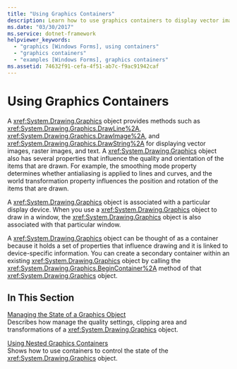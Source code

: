 ```yaml
---
title: "Using Graphics Containers"
description: Learn how to use graphics containers to display vector images, raster images, and text in Windows Forms applications using a selection of topics and tutorials.
ms.date: "03/30/2017"
ms.service: dotnet-framework
helpviewer_keywords: 
  - "graphics [Windows Forms], using containers"
  - "graphics containers"
  - "examples [Windows Forms], graphics containers"
ms.assetid: 74632f91-cefa-4f51-ab7c-f9ac91942caf
---
```

# Using Graphics Containers

A <xref:System.Drawing.Graphics> object provides methods such as <xref:System.Drawing.Graphics.DrawLine%2A>, <xref:System.Drawing.Graphics.DrawImage%2A>, and <xref:System.Drawing.Graphics.DrawString%2A> for displaying vector images, raster images, and text. A <xref:System.Drawing.Graphics> object also has several properties that influence the quality and orientation of the items that are drawn. For example, the smoothing mode property determines whether antialiasing is applied to lines and curves, and the world transformation property influences the position and rotation of the items that are drawn.

A <xref:System.Drawing.Graphics> object is associated with a particular display device. When you use a <xref:System.Drawing.Graphics> object to draw in a window, the <xref:System.Drawing.Graphics> object is also associated with that particular window.

A <xref:System.Drawing.Graphics> object can be thought of as a container because it holds a set of properties that influence drawing and it is linked to device-specific information. You can create a secondary container within an existing <xref:System.Drawing.Graphics> object by calling the <xref:System.Drawing.Graphics.BeginContainer%2A> method of that <xref:System.Drawing.Graphics> object.

## In This Section

[Managing the State of a Graphics Object](managing-the-state-of-a-graphics-object.md)\
Describes how manage the quality settings, clipping area and transformations of a <xref:System.Drawing.Graphics> object.

[Using Nested Graphics Containers](using-nested-graphics-containers.md)\
Shows how to use containers to control the state of the <xref:System.Drawing.Graphics> object.
